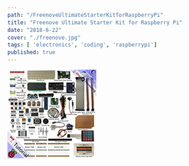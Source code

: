 ```yaml
---
path: "/FreenoveUltimateStarterKitforRaspberryPi"
title: "Freenove Ultimate Starter Kit for Raspberry Pi"
date: "2018-6-22"
cover: "./freenove.jpg"
tags: [ 'electronics', 'coding', 'raspberrypi']
published: true
---
```


![Freenove Ultimate Starter Kit for Raspberry Pi ](./freenove.jpg)




